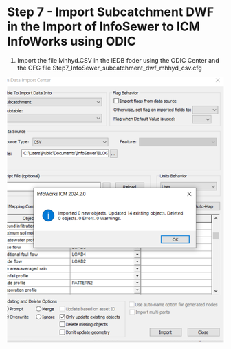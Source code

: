 # Step 7 - Import Subcatchment DWF in the Import of InfoSewer to ICM InfoWorks using ODIC

1. Import the file Mhhyd.CSV in the IEDB foder using the ODIC Center and the CFG file Step7_InfoSewer_subcatchment_dwf_mhhyd_csv.cfg

![Alt text](./media/image-30.png)
